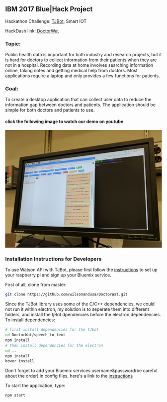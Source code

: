 ## IBM 2017 Blue|Hack Project
 Hackathon Challenge: [TJBot](https://ibmtjbot.github.io), Smart IOT

HackDash link: [DoctorWat](https://hackdash.org/projects/597152357a30a4526a1fea12)
### Topic:
Public health data is important for both industry and research projects, but it is hard for doctors to collect information from their patients when they are not in a hospital. Recording data at home involves searching information online, taking notes and getting medical help from doctors. Most applications require a laptop and only provides a few functions for patients.

### Goal:
 To create a desktop application that can collect user data to reduce the information gap between doctors and patients. The application should be simple for both doctors and patients to use.

#### click the following image to watch our demo on youtube
[![IMAGE ALT TEXT HERE](./doctorwat.jpg)](https://www.youtube.com/watch?v=8t4sXKKVstY&t=25s)
### Installation Instructions for Developers
To use Watson API with TJBot, please first follow the [instructions](http://www.instructables.com/id/Use-Your-Voice-to-Control-a-Light-With-Watson/) to set up your raspberry pi and sign up your Bluemix service.

First of all, clone from master:
```bash
git clone https://github.com/wilsonandusa/DoctorWat.git
```
Since the TJBot library uses some of the C/C++ dependencies, we could not run it within electron, my solution is to seperate them into different folders, and install the tjBot dpendencies before the electron dependencies.  
To install dependencies:
```bash
# first install dependencies for the TJbot
cd DoctorWat/speech_to_text
npm install
# then install dependencies for the electron
cd ..
npm install
bower install
```
Don't forget to add your Bluemix services username&password(be careful about the order) in config files, here's a link to the [instructions](https://github.com/wilsonandusa/DoctorWat/tree/master/speech_to_text)


To start the application, type:
```bash
npm start
```
